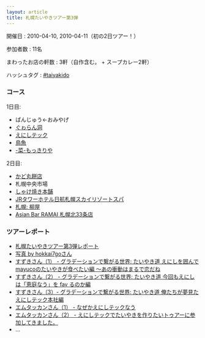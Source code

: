 ```yaml
---
layout: article
title: 札幌たいやきツアー第3弾
---
```


開催日
: 2010-04-10, 2010-04-11（初の2日ツアー！）

参加者数
: 11名

まわったお店の軒数
: 3軒（自作含む。 + スープカレー2軒）

ハッシュタグ
: [#taiyakido](https://twitter.com/search?q=%23taiyakido)

### コース

1日目:

  * ぱんじゅう←おみやげ
  * [ぐゎらん洞](http://soupcurry.info/shop/5)
  * [えにしテック](http://www.enishi-tech.com/)
  * [鳥魚](http://members3.jcom.home.ne.jp/toriuo/)
  * [-菜-もっきりや](http://mokkiriya.net/)

2日目:

  * [かど丸餅店](http://r.tabelog.com/hokkaido/A0102/A010202/1004088/)
  * 札幌中央市場
  * [しゃけ焼き本舗](http://r.tabelog.com/hokkaido/A0102/A010203/1027020/)
  * [JRタワーホテル日航札幌スカイリゾートスパ](http://www.jrhotels.co.jp/tower/spa/)
  * [札幌: 柳屋](43)
  * [Asian Bar RAMAI 札幌北33条店](http://soupcurry.info/shop/721)

### ツアーレポート

  * [札幌たいやきツアー第3弾レポート](/qwik/91.html)
  * [写真 by hokkai7goさん](http://www.flickr.com/photos/hokkai7go/sets/72157623725237969/)
  * [すずきさん（1） - グラデーションで繋がる世界: たいやき道 えにしを囲んでmayucoのたいやきが食べたい編 〜あの衝動はまるで恋だね](http://adzuki34.blogspot.com/2010/04/mayuco.html)
  * [すずきさん（2） - グラデーションで繋がる世界: たいやき道 今回もえにしは「恵庭なう」を fav るのか編](http://adzuki34.blogspot.com/2010/04/fav.html)
  * [すずきさん（3）- グラデーションで繋がる世界: たいやき道 俺たちが夢見たえにしテック本社編](http://adzuki34.blogspot.com/2010/05/blog-post.html)
  * [エムタッカンさん（1） - なぜかえにしテックなう](http://d.hatena.ne.jp/takkan_m/20100410)
  * [エムタッカンさん（2） - えにしテックでたいやきを作りたいトゥアーに参加してきました。](http://d.hatena.ne.jp/takkan_m/20100411)
  * ...
